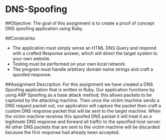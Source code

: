 DNS-Spoofing
============

##Objective:
The goal of this assignment is to create a proof of concept DNS spoofing application using Ruby.
 
 
##Constraints:
- The application must simply sense an HTML DNS Query and respond with a crafted Response answer, which will direct the target system to your own website. <br />
- Testing must be performed on your own local network.<br />
- The program must handle arbitrary domain name strings and craft a spoofed response.
 
 
##Assignment Description:
For this assignment we have created a DNS Spoofing application that is written in Ruby. Our application functions by using ARP Spoofing as a base attack method, this allows packets to be captured by the attacking machine. Then once the victim machine sends a DNS request packet out, our application will capture the packet then craft a custom DNS response packet that will be sent to the target machine. When the victim machine receives this spoofed DNS packet it will treat it as a legitimate DNS response and forward all traffic to the specified host server. All other DNS packets that are sent to the victim machine will be discarded because the first response had already been accepted.
